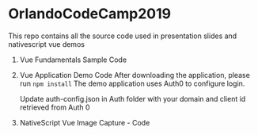 # OrlandoCodeCamp2019


This repo contains all the source code used in presentation slides and nativescript vue demos

1. Vue Fundamentals Sample Code
2. Vue Application Demo Code
   After downloading the application, please run ``npm install``
   The demo application uses Auth0 to configure login. 
   
   Update auth-config.json in Auth folder with your domain and client id retrieved from Auth 0
   
3. NativeScript Vue Image Capture - Code
